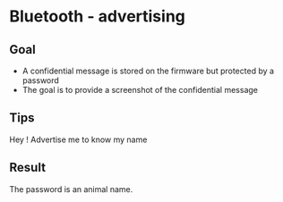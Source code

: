 # Bluetooth - advertising
## Goal
* A confidential message is stored on the firmware but protected by a password
* The goal is to provide a screenshot of the confidential message

## Tips
Hey ! Advertise me to know my name

## Result
The password is an animal name.
